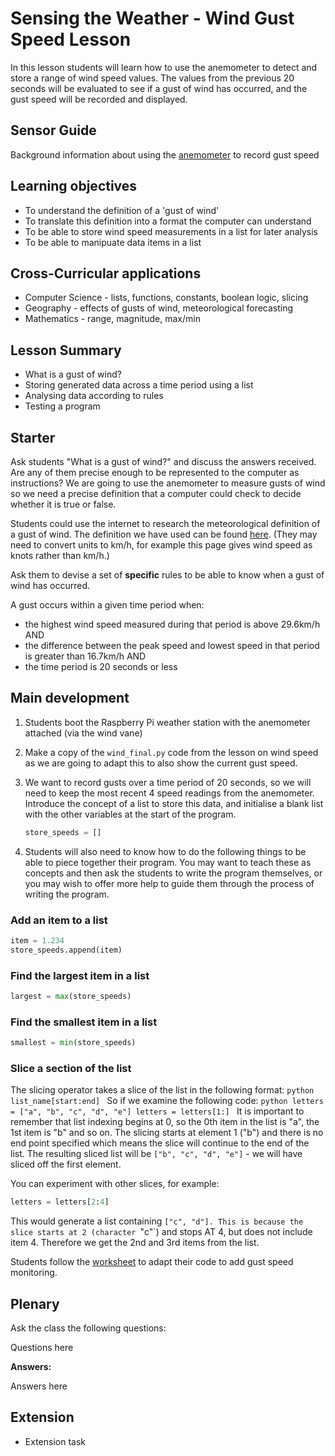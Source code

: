 #  Sensing the Weather - Wind Gust Speed Lesson

In this lesson students will learn how to use the anemometer to detect and store a range of wind speed values. The values from the previous 20 seconds will be evaluated to see if a gust of wind has occurred, and the gust speed will be recorded and displayed.

## Sensor Guide

Background information about using the [anemometer](about.md) to record gust speed

## Learning objectives

- To understand the definition of a 'gust of wind'
- To translate this definition into a format the computer can understand
- To be able to store wind speed measurements in a list for later analysis
- To be able to manipuate data items in a list

## Cross-Curricular applications

- Computer Science - lists, functions, constants, boolean logic, slicing 
- Geography - effects of gusts of wind, meteorological forecasting
- Mathematics - range, magnitude, max/min


## Lesson Summary

- What is a gust of wind?
- Storing generated data across a time period using a list
- Analysing data according to rules
- Testing a program

## Starter
Ask students "What is a gust of wind?" and discuss the answers received. Are any of them precise enough to be represented to the computer as instructions? We are going to use the anemometer to measure gusts of wind so we need a precise definition that a computer could check to decide whether it is true or false. 

Students could use the internet to research the meteorological definition of a gust of wind. The definition we have used can be found [here](http://glossary.ametsoc.org/wiki/Gust). (They may need to convert units to km/h, for example this page gives wind speed as knots rather than km/h.)

Ask them to devise a set of **specific** rules to be able to know when a gust of wind has occurred.

A gust occurs within a given time period when:
- the highest wind speed measured during that period is above 29.6km/h AND
- the difference between the peak speed and lowest speed in that period is greater than 16.7km/h AND
- the time period is 20 seconds or less


## Main development

1. Students boot the Raspberry Pi weather station with the anemometer attached (via the wind vane)
1. Make a copy of the `wind_final.py` code from the lesson on wind speed as we are going to adapt this to also show the current gust speed.
1. We want to record gusts over a time period of 20 seconds, so we will need to keep the most recent 4 speed readings from the anemometer. Introduce the concept of a list to store this data, and initialise a blank list with the other variables at the start of the program.

	```python
	store_speeds = []
	```
1. Students will also need to know how to do the following things to be able to piece together their program. You may want to teach these as concepts and then ask the students to write the program themselves, or you may wish to offer more help to guide them through the process of writing the program.

### Add an item to a list

```python
item = 1.234
store_speeds.append(item)
```
### Find the largest item in a list

```python
largest = max(store_speeds)
```

### Find the smallest item in a list

```python
smallest = min(store_speeds)
```

### Slice a section of the list

The slicing operator takes a slice of the list in the following format:
	```python
	list_name[start:end]
	```
So if we examine the following code:
	```python
	letters = ["a", "b", "c", "d", "e"]
	letters = letters[1:]
	```
It is important to remember that list indexing begins at 0, so the 0th item in the list is "a", the 1st item is "b" and so on. The slicing starts at element 1 ("b") and there is no end point specified which means the slice will continue to the end of the list. The resulting sliced list will be `["b", "c", "d", "e"]` - we will have sliced off the first element.

You can experiment with other slices, for example:

```python
letters = letters[2:4]
```
This would generate a list containing `["c", "d"]. This is because the slice starts at 2 (character `"c"`) and stops AT 4, but does not include item 4. Therefore we get the 2nd and 3rd items from the list.

Students follow the [worksheet](worksheet.md) to adapt their code to add gust speed monitoring.


## Plenary

Ask the class the following questions:

Questions here

**Answers:**

Answers here


## Extension

- Extension task
